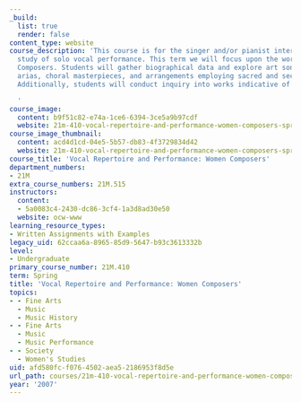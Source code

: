 ```yaml
---
_build:
  list: true
  render: false
content_type: website
course_description: 'This course is for the singer and/or pianist interested in collaborative
  study of solo vocal performance. This term we will focus upon the works of Women
  Composers. Students will gather biographical data and explore art songs, operatic
  arias, choral masterpieces, and arrangements employing sacred and secular texts.
  Additionally, students will conduct inquiry into works indicative of their own heritage.

  '
course_image:
  content: b9f51c82-e74a-1ce6-6394-3ce5a9b97cdf
  website: 21m-410-vocal-repertoire-and-performance-women-composers-spring-2007
course_image_thumbnail:
  content: acd4d1cd-04e5-5b57-db83-4f3729834d42
  website: 21m-410-vocal-repertoire-and-performance-women-composers-spring-2007
course_title: 'Vocal Repertoire and Performance: Women Composers'
department_numbers:
- 21M
extra_course_numbers: 21M.515
instructors:
  content:
  - 5a0083c4-2430-dc86-3cf4-1a3d8ad30e50
  website: ocw-www
learning_resource_types:
- Written Assignments with Examples
legacy_uid: 62ccaa6a-8965-85d9-5647-b93c3613332b
level:
- Undergraduate
primary_course_number: 21M.410
term: Spring
title: 'Vocal Repertoire and Performance: Women Composers'
topics:
- - Fine Arts
  - Music
  - Music History
- - Fine Arts
  - Music
  - Music Performance
- - Society
  - Women's Studies
uid: afd580fc-f076-4502-aea5-2186953f8d5e
url_path: courses/21m-410-vocal-repertoire-and-performance-women-composers-spring-2007
year: '2007'
---
```

